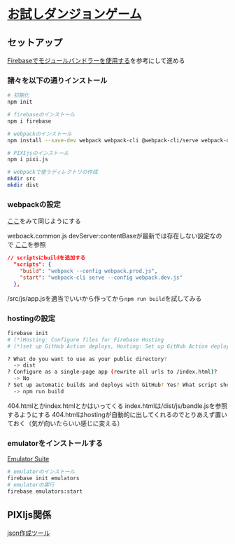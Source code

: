 # [お試しダンジョンゲーム](https://dungeon-928fb.web.app/)
## セットアップ
[Firebaseでモジュールバンドラーを使用する](https://firebase.google.com/docs/web/module-bundling)を参考にして進める
### 諸々を以下の通りインストール
```sh
# 初期化
npm init

# firebaseのインストール
npm i firebase

# webpackのインストール
npm install --save-dev webpack webpack-cli @webpack-cli/serve webpack-dev-server webpack-merge

# PIXIjsのインストール
npm i pixi.js

# webpackで使うディレクトリの作成
mkdir src
mkdir dist
```

### webpackの設定
[ここ](https://wemob.tatara.in.net/2021/01/19/how-to-install-use-webpack/)をみて同じようにする

weboack.common.js
devServer:contentBaseが最新では存在しない設定なので
[ここ](https://qiita.com/chocomint_t/items/4bc57945bce081922582)を参照

```json
// scriptsにbuildを追加する
  "scripts": {
    "build": "webpack --config webpack.prod.js",
    "start": "webpack-cli serve --config webpack.dev.js"
  },
```
/src/js/app.jsを適当でいいから作ってから```npm run build```を試してみる



### hostingの設定
```sh
firebase init
# (*)Hosting: Configure files for Firebase Hosting 
# (*)set up GitHub Action deploys, Hosting: Set up GitHub Action deploys

? What do you want to use as your public directory? 
  -> dist
? Configure as a single-page app (rewrite all urls to /index.html)?
  -> No
? Set up automatic builds and deploys with GitHub? Yes? What script should be run before every deploy?
  -> npm run build
```
404.htmlとかindex.htmlとかはいってくる
index.htmlは/dist/js/bandle.jsを参照するようにする
404.htmlはhostingが自動的に出してくれるのでとりあえず置いておく（気が向いたらいい感じに変える）


### emulatorをインストールする
[Emulator Suite](https://firebase.google.com/docs/emulator-suite/install_and_configure)
```sh
# emulatorのインストール
firebase init emulators
# emulatorの実行
firebase emulators:start
```

## PIXIjs関係
[json作成ツール](https://tansio.net/mobile/twitter/00002/)